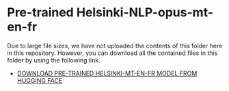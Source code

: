 # Pre-trained Helsinki-NLP-opus-mt-en-fr

Due to large file sizes, we have not uploaded the contents of this folder here in this repository. However, you can download all the contained files in this folder by using the following link.

- [DOWNLOAD PRE-TRAINED HELSINKI-MT-EN-FR MODEL FROM HUGGING FACE](https://huggingface.co/Helsinki-NLP/opus-mt-en-fr)
